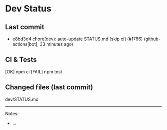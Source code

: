 # Dev Status

## Last commit
- e8bd3d4 chore(dev): auto-update STATUS.md [skip ci] (#1766) (github-actions[bot], 33 minutes ago)
## CI & Tests
[OK] npm ci
[FAIL] npm test

## Changed files (last commit)
dev/STATUS.md

---
Notes:
- ...
